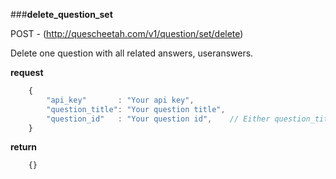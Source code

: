 ###**delete_question_set**


POST - (http://quescheetah.com/v1/question/set/delete)

Delete one question with all related answers, useranswers.

**request**
```javascript
    {
        "api_key"       : "Your api key",
        "question_title": "Your question title",
        "question_id"   : "Your question id",    // Either question_title and question_id is required.
    }

```

**return**
```javascript
    {}
```
